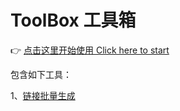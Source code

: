 # ToolBox 工具箱

👉 [点击这里开始使用 Click here to start](https://wintterhub.github.io/toolbox/dist)

包含如下工具：

1、[链接批量生成](https://wintterhub.github.io/toolbox/dist/#/UrlBatchGenerat)
